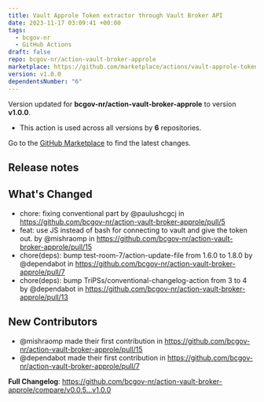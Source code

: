 ```yaml
---
title: Vault Approle Token extractor through Vault Broker API
date: 2023-11-17 03:09:41 +00:00
tags:
  - bcgov-nr
  - GitHub Actions
draft: false
repo: bcgov-nr/action-vault-broker-approle
marketplace: https://github.com/marketplace/actions/vault-approle-token-extractor-through-vault-broker-api
version: v1.0.0
dependentsNumber: "6"
---
```



Version updated for **bcgov-nr/action-vault-broker-approle** to version **v1.0.0**.
- This action is used across all versions by **6** repositories.

Go to the [GitHub Marketplace](https://github.com/marketplace/actions/vault-approle-token-extractor-through-vault-broker-api) to find the latest changes.

## Release notes

## What's Changed
* chore: fixing conventional part by @paulushcgcj in https://github.com/bcgov-nr/action-vault-broker-approle/pull/5
* feat: use JS instead of bash for connecting to vault and give the token out. by @mishraomp in https://github.com/bcgov-nr/action-vault-broker-approle/pull/15
* chore(deps): bump test-room-7/action-update-file from 1.6.0 to 1.8.0 by @dependabot in https://github.com/bcgov-nr/action-vault-broker-approle/pull/7
* chore(deps): bump TriPSs/conventional-changelog-action from 3 to 4 by @dependabot in https://github.com/bcgov-nr/action-vault-broker-approle/pull/13

## New Contributors
* @mishraomp made their first contribution in https://github.com/bcgov-nr/action-vault-broker-approle/pull/15
* @dependabot made their first contribution in https://github.com/bcgov-nr/action-vault-broker-approle/pull/7

**Full Changelog**: https://github.com/bcgov-nr/action-vault-broker-approle/compare/v0.0.5...v1.0.0
